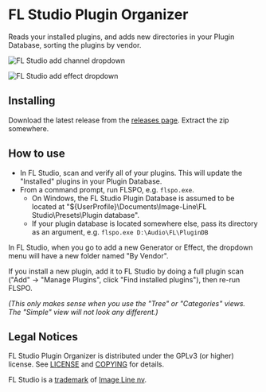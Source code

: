# FL Studio Plugin Organizer

Reads your installed plugins, and adds new directories in your Plugin Database, sorting the plugins by vendor. 

![FL Studio add channel dropdown](https://www.laurencedougalmyers.net/media/images/flspo_v1.0.0_ss1.png)

![FL Studio add effect dropdown](https://www.laurencedougalmyers.net/media/images/flspo_v1.0.0_ss2.png)

## Installing

Download the latest release from the [releases page](https://github.com/laurence-myers/flspo/releases). Extract the zip somewhere.

## How to use

- In FL Studio, scan and verify all of your plugins. This will update the "Installed" plugins in your Plugin Database.
- From a command prompt, run FLSPO, e.g. `flspo.exe`.
  - On Windows, the FL Studio Plugin Database is assumed to be located at "${UserProfile}\Documents\Image-Line\FL Studio\Presets\Plugin database".
  - If your plugin database is located somewhere else, pass its directory as an argument, e.g. `flspo.exe D:\Audio\FL\PluginDB`

In FL Studio, when you go to add a new Generator or Effect, the dropdown menu will have a new folder named "By Vendor".

If you install a new plugin, add it to FL Studio by doing a full plugin scan ("Add" -> "Manage Plugins", click "Find
installed plugins"), then re-run FLSPO.

_(This only makes sense when you use the "Tree" or "Categories" views. The "Simple" view will not look any different.)_

## Legal Notices

FL Studio Plugin Organizer is distributed under the GPLv3 (or higher) license. See [LICENSE](./LICENSE) and [COPYING](./COPYING) for details.

FL Studio is a [trademark](https://trademarks.justia.com/865/96/fl-86596929.html) of [Image Line nv](https://www.image-line.com/).
